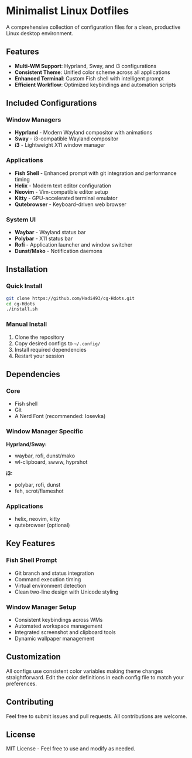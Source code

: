 # Minimalist Linux Dotfiles

A comprehensive collection of configuration files for a clean, productive Linux desktop environment.

## Features

- **Multi-WM Support**: Hyprland, Sway, and i3 configurations
- **Consistent Theme**: Unified color scheme across all applications  
- **Enhanced Terminal**: Custom Fish shell with intelligent prompt
- **Efficient Workflow**: Optimized keybindings and automation scripts

## Included Configurations

### Window Managers
- **Hyprland** - Modern Wayland compositor with animations
- **Sway** - i3-compatible Wayland compositor  
- **i3** - Lightweight X11 window manager

### Applications
- **Fish Shell** - Enhanced prompt with git integration and performance timing
- **Helix** - Modern text editor configuration
- **Neovim** - Vim-compatible editor setup
- **Kitty** - GPU-accelerated terminal emulator
- **Qutebrowser** - Keyboard-driven web browser

### System UI
- **Waybar** - Wayland status bar
- **Polybar** - X11 status bar  
- **Rofi** - Application launcher and window switcher
- **Dunst/Mako** - Notification daemons

## Installation

### Quick Install
```bash
git clone https://github.com/Hadi493/cg-Hdots.git
cd cg-Hdots
./install.sh
```

### Manual Install
1. Clone the repository
2. Copy desired configs to `~/.config/`
3. Install required dependencies
4. Restart your session

## Dependencies

### Core
- Fish shell
- Git
- A Nerd Font (recommended: Iosevka)

### Window Manager Specific
**Hyprland/Sway:**
- waybar, rofi, dunst/mako
- wl-clipboard, swww, hyprshot

**i3:**
- polybar, rofi, dunst
- feh, scrot/flameshot

### Applications
- helix, neovim, kitty
- qutebrowser (optional)

## Key Features

### Fish Shell Prompt
- Git branch and status integration
- Command execution timing
- Virtual environment detection  
- Clean two-line design with Unicode styling

### Window Manager Setup
- Consistent keybindings across WMs
- Automated workspace management
- Integrated screenshot and clipboard tools
- Dynamic wallpaper management

## Customization

All configs use consistent color variables making theme changes straightforward. Edit the color definitions in each config file to match your preferences.

## Contributing

Feel free to submit issues and pull requests. All contributions are welcome.

## License

MIT License - Feel free to use and modify as needed.
